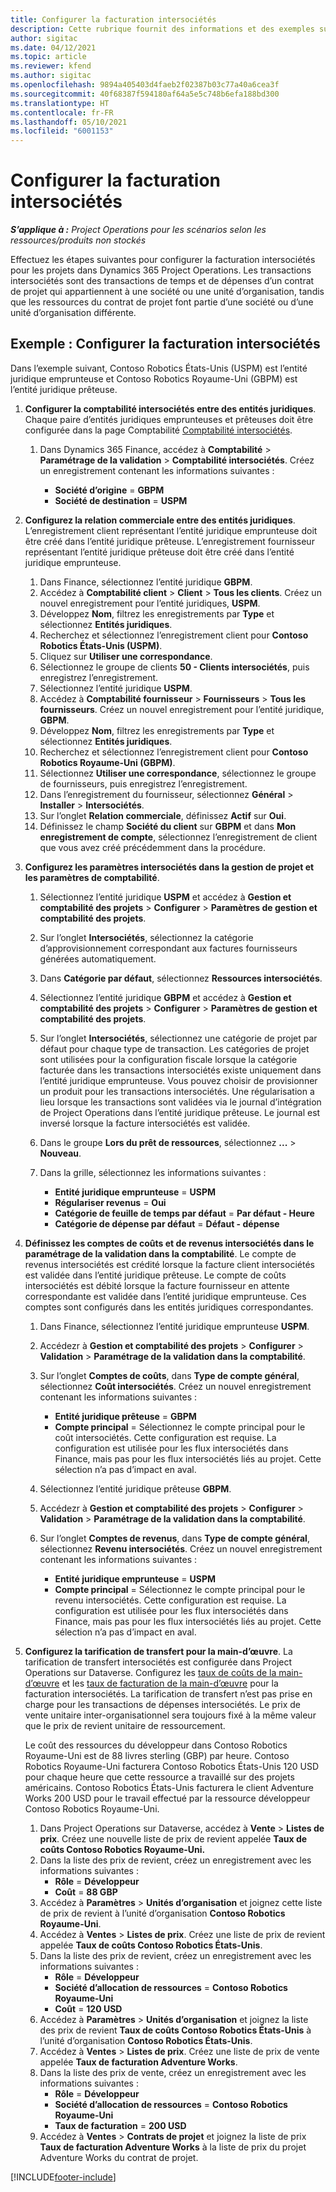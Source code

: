 ```yaml
---
title: Configurer la facturation intersociétés
description: Cette rubrique fournit des informations et des exemples sur la configuration de la facturation intersociétés pour les projets.
author: sigitac
ms.date: 04/12/2021
ms.topic: article
ms.reviewer: kfend
ms.author: sigitac
ms.openlocfilehash: 9894a405403d4faeb2f02387b03c77a40a6cea3f
ms.sourcegitcommit: 40f68387f594180af64a5e5c748b6efa188bd300
ms.translationtype: HT
ms.contentlocale: fr-FR
ms.lasthandoff: 05/10/2021
ms.locfileid: "6001153"
---
```

# <a name="configure-intercompany-invoicing"></a>Configurer la facturation intersociétés

_**S’applique à :** Project Operations pour les scénarios selon les ressources/produits non stockés_

Effectuez les étapes suivantes pour configurer la facturation intersociétés pour les projets dans Dynamics 365 Project Operations. Les transactions intersociétés sont des transactions de temps et de dépenses d’un contrat de projet qui appartiennent à une société ou une unité d’organisation, tandis que les ressources du contrat de projet font partie d’une société ou d’une unité d’organisation différente.

## <a name="example-configure-intercompany-invoicing"></a>Exemple : Configurer la facturation intersociétés

Dans l’exemple suivant, Contoso Robotics États-Unis (USPM) est l’entité juridique emprunteuse et Contoso Robotics Royaume-Uni (GBPM) est l’entité juridique prêteuse. 

1. **Configurer la comptabilité intersociétés entre des entités juridiques**. Chaque paire d’entités juridiques emprunteuses et prêteuses doit être configurée dans la page Comptabilité [Comptabilité intersociétés](/dynamics365/finance/general-ledger/intercompany-accounting-setup).
    
    1. Dans Dynamics 365 Finance, accédez à **Comptabilité** > **Paramétrage de la validation** > **Comptabilité intersociétés**. Créez un enregistrement contenant les informations suivantes :

        - **Société d’origine** = **GBPM**
        - **Société de destination** = **USPM**

2. **Configurez la relation commerciale entre des entités juridiques**. L’enregistrement client représentant l’entité juridique emprunteuse doit être créé dans l’entité juridique prêteuse. L’enregistrement fournisseur représentant l’entité juridique prêteuse doit être créé dans l’entité juridique emprunteuse.

     1. Dans Finance, sélectionnez l’entité juridique **GBPM**.
     2. Accédez à **Comptabilité client** > **Client** > **Tous les clients**. Créez un nouvel enregistrement pour l’entité juridiques, **USPM**.
     3. Développez **Nom**, filtrez les enregistrements par **Type** et sélectionnez **Entités juridiques**. 
     4. Recherchez et sélectionnez l’enregistrement client pour **Contoso Robotics États-Unis (USPM)**.
     5. Cliquez sur **Utiliser une correspondance**. 
     6. Sélectionnez le groupe de clients **50 - Clients intersociétés**, puis enregistrez l’enregistrement.
     7. Sélectionnez l’entité juridique **USPM**.
     8. Accédez à **Comptabilité fournisseur** > **Fournisseurs** > **Tous les fournisseurs**. Créez un nouvel enregistrement pour l’entité juridique, **GBPM**.
     9. Développez **Nom**, filtrez les enregistrements par **Type** et sélectionnez **Entités juridiques**. 
     10. Recherchez et sélectionnez l’enregistrement client pour **Contoso Robotics Royaume-Uni (GBPM)**.
     11. Sélectionnez **Utiliser une correspondance**, sélectionnez le groupe de fournisseurs, puis enregistrez l’enregistrement.
     12. Dans l’enregistrement du fournisseur, sélectionnez **Général** > **Installer** > **Intersociétés**.
     13. Sur l’onglet **Relation commerciale**, définissez **Actif** sur **Oui**.
     14. Définissez le champ **Société du client** sur **GBPM** et dans **Mon enregistrement de compte**, sélectionnez l’enregistrement de client que vous avez créé précédemment dans la procédure.

3. **Configurez les paramètres intersociétés dans la gestion de projet et les paramètres de comptabilité**. 

    1. Sélectionnez l’entité juridique **USPM** et accédez à **Gestion et comptabilité des projets** > **Configurer** > **Paramètres de gestion et comptabilité des projets**.
    2. Sur l’onglet **Intersociétés**, sélectionnez la catégorie d’approvisionnement correspondant aux factures fournisseurs générées automatiquement.
    3. Dans **Catégorie par défaut**, sélectionnez **Ressources intersociétés**.
    4. Sélectionnez l’entité juridique **GBPM** et accédez à **Gestion et comptabilité des projets** > **Configurer** > **Paramètres de gestion et comptabilité des projets**.
    5. Sur l’onglet **Intersociétés**, sélectionnez une catégorie de projet par défaut pour chaque type de transaction. Les catégories de projet sont utilisées pour la configuration fiscale lorsque la catégorie facturée dans les transactions intersociétés existe uniquement dans l’entité juridique emprunteuse. Vous pouvez choisir de provisionner un produit pour les transactions intersociétés. Une régularisation a lieu lorsque les transactions sont validées via le journal d’intégration de Project Operations dans l’entité juridique prêteuse. Le journal est inversé lorsque la facture intersociétés est validée.
    6. Dans le groupe **Lors du prêt de ressources**, sélectionnez **...** > **Nouveau**. 
    7. Dans la grille, sélectionnez les informations suivantes :

          - **Entité juridique emprunteuse** = **USPM**
          - **Régulariser revenus** = **Oui**
          - **Catégorie de feuille de temps par défaut** = **Par défaut - Heure**
          - **Catégorie de dépense par défaut** = **Défaut - dépense**

4. **Définissez les comptes de coûts et de revenus intersociétés dans le paramétrage de la validation dans la comptabilité**. Le compte de revenus intersociétés est crédité lorsque la facture client intersociétés est validée dans l’entité juridique prêteuse. Le compte de coûts intersociétés est débité lorsque la facture fournisseur en attente correspondante est validée dans l’entité juridique emprunteuse. Ces comptes sont configurés dans les entités juridiques correspondantes. 
      
     1. Dans Finance, sélectionnez l’entité juridique emprunteuse **USPM**. 
     2. Accédezr à **Gestion et comptabilité des projets** > **Configurer** > **Validation** > **Paramétrage de la validation dans la comptabilité**. 
     3. Sur l’onglet **Comptes de coûts**, dans **Type de compte général**, sélectionnez **Coût intersociétés**. Créez un nouvel enregistrement contenant les informations suivantes :
      
        - **Entité juridique prêteuse** = **GBPM**
        - **Compte principal** = Sélectionnez le compte principal pour le coût intersociétés. Cette configuration est requise. La configuration est utilisée pour les flux intersociétés dans Finance, mais pas pour les flux intersociétés liés au projet. Cette sélection n’a pas d’impact en aval. 
        
     4. Sélectionnez l’entité juridique prêteuse **GBPM**. 
     5. Accédezr à **Gestion et comptabilité des projets** > **Configurer** > **Validation** > **Paramétrage de la validation dans la comptabilité**. 
     6. Sur l’onglet **Comptes de revenus**, dans **Type de compte général**, sélectionnez **Revenu intersociétés**. Créez un nouvel enregistrement contenant les informations suivantes :

        - **Entité juridique emprunteuse** = **USPM**
        - **Compte principal** = Sélectionnez le compte principal pour le revenu intersociétés. Cette configuration est requise. La configuration est utilisée pour les flux intersociétés dans Finance, mais pas pour les flux intersociétés liés au projet. Cette sélection n’a pas d’impact en aval. 

5. **Configurez la tarification de transfert pour la main-d’œuvre**. La tarification de transfert intersociétés est configurée dans Project Operations sur Dataverse. Configurez les [taux de coûts de la main-d’œuvre](../pricing-costing/set-up-labor-cost-rate.md#transfer-pricing-and-costs-for-resources-outside-of-your-division-or-legal-entity) et les [taux de facturation de la main-d’œuvre](../pricing-costing/set-up-labor-bill-rate.md#transfer-pricing-or-set-up-bill-rates-for-resources-from-other-organizational-units-or-divisions) pour la facturation intersociétés. La tarification de transfert n’est pas prise en charge pour les transactions de dépenses intersociétés. Le prix de vente unitaire inter-organisationnel sera toujours fixé à la même valeur que le prix de revient unitaire de ressourcement.

      Le coût des ressources du développeur dans Contoso Robotics Royaume-Uni est de 88 livres sterling (GBP) par heure. Contoso Robotics Royaume-Uni facturera Contoso Robotics États-Unis 120 USD pour chaque heure que cette ressource a travaillé sur des projets américains. Contoso Robotics États-Unis facturera le client Adventure Works 200 USD pour le travail effectué par la ressource développeur Contoso Robotics Royaume-Uni.

      1. Dans Project Operations sur Dataverse, accédez à **Vente** > **Listes de prix**. Créez une nouvelle liste de prix de revient appelée **Taux de coûts Contoso Robotics Royaume-Uni.** 
      2. Dans la liste des prix de revient, créez un enregistrement avec les informations suivantes :
         - **Rôle** = **Développeur**
         - **Coût** = **88 GBP**
      3. Accédez à **Paramètres** > **Unités d’organisation** et joignez cette liste de prix de revient à l’unité d’organisation **Contoso Robotics Royaume-Uni**.
      4. Accédez à **Ventes** > **Listes de prix**. Créez une liste de prix de revient appelée **Taux de coûts Contoso Robotics États-Unis**. 
      5. Dans la liste des prix de revient, créez un enregistrement avec les informations suivantes :
          - **Rôle** = **Développeur**
          - **Société d’allocation de ressources** = **Contoso Robotics Royaume-Uni**
          - **Coût** = **120 USD**
      6. Accédez à **Paramètres** > **Unités d’organisation** et joignez la liste des prix de revient **Taux de coûts Contoso Robotics États-Unis** à l’unité d’organisation **Contoso Robotics États-Unis**.
      7. Accédez à **Ventes** > **Listes de prix**. Créez une liste de prix de vente appelée **Taux de facturation Adventure Works**. 
      8. Dans la liste des prix de vente, créez un enregistrement avec les informations suivantes :
          - **Rôle** = **Développeur**
          - **Société d’allocation de ressources** = **Contoso Robotics Royaume-Uni**
          - **Taux de facturation** = **200 USD**
      9. Accédez à **Ventes** > **Contrats de projet** et joignez la liste de prix **Taux de facturation Adventure Works** à la liste de prix du projet Adventure Works du contrat de projet.


[!INCLUDE[footer-include](../includes/footer-banner.md)]

